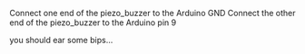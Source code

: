 
Connect one end of the piezo_buzzer to the Arduino GND
Connect the other end of the piezo_buzzer to the Arduino pin 9

you should ear some bips...

